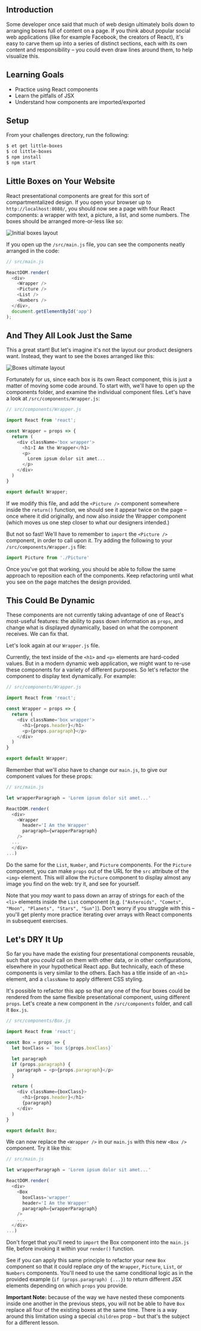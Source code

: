 ## Introduction

Some developer once said that much of web design ultimately boils down to arranging boxes full of content on a page. If you think about popular social web applications (like for example Facebook, the creators of React), it's easy to carve them up into a series of distinct sections, each with its own content and responsibility &ndash; you could even draw lines around them, to help visualize this.

## Learning Goals

* Practice using React components
* Learn the pitfalls of JSX
* Understand how components are imported/exported

## Setup

From your challenges directory, run the following:

```sh
$ et get little-boxes
$ cd little-boxes
$ npm install
$ npm start
```

## Little Boxes on Your Website

React presentational components are great for this sort of compartmentalized design. If you open your browser up to `http://localhost:8080/`, you should now see a page with four React components: a wrapper with text, a picture, a list, and some numbers. The boxes should be arranged more-or-less like so:

![Initial boxes layout](https://s3.amazonaws.com/horizon-production/images/react-little-boxes-initial.png)

If you open up the `/src/main.js` file, you can see the components neatly arranged in the code:

```JavaScript
// src/main.js

ReactDOM.render(
  <div>
    <Wrapper />
    <Picture />
    <List />
    <Numbers />
  </div>,
  document.getElementById('app')
);
```

## And They All Look Just the Same

This a great start! But let's imagine it's not the layout our product designers want. Instead, they want to see the boxes arranged like this:

![Boxes ultimate layout](https://s3.amazonaws.com/horizon-production/images/react-little-boxes-layout.png)

Fortunately for us, since each box is its own React component, this is just a matter of moving some code around. To start with, we'll have to open up the components folder, and examine the individual component files. Let's have a look at `/src/components/Wrapper.js`:

```JavaScript
// src/components/Wrapper.js

import React from 'react';

const Wrapper = props => {
  return (
    <div className='box wrapper'>
      <h1>I Am the Wrapper</h1>
      <p>
        Lorem ipsum dolor sit amet...
      </p>
    </div>
  )
}

export default Wrapper;
```

If we modify this file, and add the `<Picture />` component somewhere inside the `return()` function, we should see it appear twice on the page &ndash; once where it did originally, and now also *inside* the Wrapper component (which moves us one step closer to what our designers intended.)

But not so fast! We'll have to remember to `import` the `<Picture />` component, in order to call upon it. Try adding the following to your `/src/components/Wrapper.js` file:

```JavaScript
import Picture from './Picture'
```

Once you've got that working, you should be able to follow the same approach to reposition each of the components. Keep refactoring until what you see on the page matches the design provided.

## This Could Be Dynamic

These components are not currently taking advantage of one of React's most-useful features: the ability to pass down information as `props`, and change what is displayed dynamically, based on what the component receives. We can fix that.

Let's look again at our `Wrapper.js` file.

Currently, the text inside of the `<h1>` and `<p>` elements are hard-coded values. But in a modern dynamic web application, we might want to re-use these components for a variety of different purposes. So let's refactor the component to display text dynamically. For example:

```JavaScript
// src/components/Wrapper.js

import React from 'react';

const Wrapper = props => {
  return (
    <div className='box wrapper'>
      <h1>{props.header}</h1>
      <p>{props.paragraph}</p>
    </div>
  )
}

export default Wrapper;
```

Remember that we'll *also* have to change our `main.js`, to give our component values for these props:

```JavaScript
// src/main.js

let wrapperParagraph = 'Lorem ipsum dolor sit amet...'

ReactDOM.render(
  <div>
    <Wrapper
      header='I Am the Wrapper'
      paragraph={wrapperParagraph}
    />
  ...
  </div>
...)
```

Do the same for the `List`, `Number`, and `Picture` components. For the `Picture` component, you can make `props` out of the URL for the `src` attribute of the `<img>` element. This will allow the `Picture` component to display almost any image you find on the web: try it, and see for yourself.

Note that you *may* want to pass down an array of strings for each of the `<li>` elements inside the `List` component (e.g. `["Asteroids", "Comets", "Moon", "Planets", "Stars", "Sun"]`). Don't worry if you struggle with this &ndash; you'll get plenty more practice iterating over arrays with React components in subsequent exercises.

## Let's DRY It Up

So far you have made the existing four presentational components reusable, such that you *could* call on them with other data, or in other configurations, elsewhere in your hypothetical React app. But technically, each of these components is very similar to the others. Each has a title inside of an `<h1>` element, and a `className` to apply different CSS styling.

It's possible to refactor this app so that any one of the four boxes could be rendered from the same flexible presentational component, using different `props`. Let's create a new component in the `/src/components` folder, and call it `Box.js`.

```JavaScript
// src/components/Box.js

import React from 'react';

const Box = props => {
  let boxClass = `box ${props.boxClass}`

  let paragraph
  if (props.paragraph) {
    paragraph = <p>{props.paragraph}</p>
  }

  return (
    <div className={boxClass}>
      <h1>{props.header}</h1>
      {paragraph}
    </div>
  )
}

export default Box;
```

We can now replace the `<Wrapper />` in our `main.js` with this new `<Box />` component. Try it like this:

```JavaScript
// src/main.js

let wrapperParagraph = 'Lorem ipsum dolor sit amet...'

ReactDOM.render(
  <div>
    <Box
      boxClass='wrapper'
      header='I Am the Wrapper'
      paragraph={wrapperParagraph}
    />
    ...
  </div>
...)
```

Don't forget that you'll need to `import` the Box component into the `main.js` file, before invoking it within your `render()` function.

See if you can apply this same principle to refactor your new `Box` component so that it could replace *any* of the `Wrapper`, `Picture`, `List`, or `Numbers` components. You'll need to use the same conditional logic as in the provided example (`if (props.paragraph) {...}`) to return different JSX elements depending on which `props` you provide.

**Important Note:** because of the way we have nested these components inside one another in the previous steps, you will not be able to have `Box` replace all four of the existing boxes at the same time. There is a way around this limitation using a special `children` prop &ndash; but that's the subject for a different lesson.
